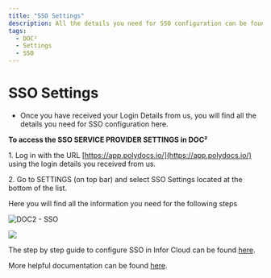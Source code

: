 ```yaml
---
title: "SSO Settings"
description: All the details you need for SSO configuration can be found in SSO Service Provider Settings of DOC². From needed Entity ID, SSO URL to the Certificate.
tags:
  - DOC²
  - Settings
  - SSO
---
```

# SSO Settings


- Once you have received your Login Details from us, you will find all the details you need for SSO configuration here.

**To access the SSO SERVICE PROVIDER SETTINGS in DOC²**

1\. Log in with the URL [https://app.polydocs.io/](https://app.polydocs.io/) using the login details you received from us.

2\. Go to SETTINGS (on top bar) and select SSO Settings located at the bottom of the list.

Here you will find all the information you need for the following steps

![DOC2 - SSO](/_images/doc2/DOC2_SSO-Service-Provider-Settings_EN-1024x508.png)

![](/_images/doc2/DOC2_Identity-Service-Provider-Settings_EN-1024x319.png)

The step by step guide to configure SSO in Infor Cloud can be found [here](/doc2/doc2-with-infor/configuring-sso-in-cloud/).

More helpful documentation can be found [here](/doc2/sso/).
